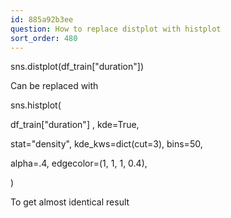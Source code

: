 ```yaml
---
id: 885a92b3ee
question: How to replace distplot with histplot
sort_order: 480
---
```


sns.distplot(df_train["duration"])

Can be replaced with

sns.histplot(

df_train["duration"] , kde=True,

stat="density", kde_kws=dict(cut=3), bins=50,

alpha=.4, edgecolor=(1, 1, 1, 0.4),

)

To get almost identical result

